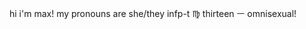 hi i'm max! my pronouns are she/they
infp-t ♍ thirteen ㅡ omnisexual!

<!---
maxlvs/maxlvs is a ✨ special ✨ repository because its `README.md` (this file) appears on your GitHub profile.
You can click the Preview link to take a look at your changes.
--->
